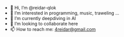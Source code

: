 - 👋 Hi, I’m @reidar-qlok
- 👀 I’m interested in programming, music, traweling ...
- 🌱 I’m currently deepdiving in AI
- 💞️ I’m looking to collaborate here
- 📫 How to reach me: 4reidar@gmail.com

<!---
reidar-qlok/reidar-qlok is a ✨ special ✨ repository because its `README.md` (this file) appears on your GitHub profile.
You can click the Preview link to take a look at your changes.
--->

